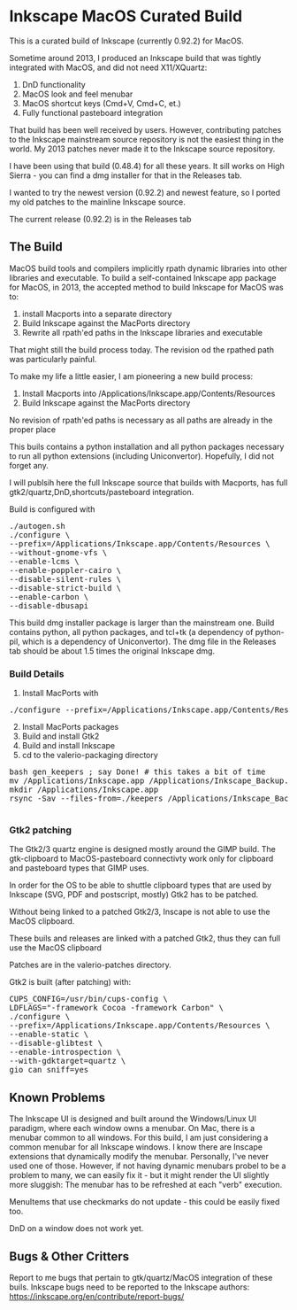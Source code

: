 # Inkscape MacOS Curated Build

This is a curated build of Inkscape (currently 0.92.2) for MacOS.

Sometime around 2013, I produced an Inkscape build that was tightly
integrated with MacOS, and did not need X11/XQuartz:

1. DnD functionality
2. MacOS look and feel menubar
3. MacOS shortcut keys (Cmd+V, Cmd+C, et.)
4. Fully functional pasteboard integration

That build has been well received by users. However, contributing
patches to the Inkscape mainstream source repository is not the
easiest thing in the world. My 2013 patches never made it to the
Inkscape source repository.

I have been using that build (0.48.4) for all these years. It sill
works on High Sierra - you can find a dmg installer for that in the
Releases tab.

I wanted to try the newest version (0.92.2) and newest feature, so I
ported my old patches to the mainline Inkscape source.

The current release (0.92.2) is in the Releases tab

## The Build

MacOS build tools and compilers implicitly rpath dynamic libraries
into other libraries and executable. To build a self-contained
Inkscape app package for MacOS, in 2013, the accepted method to
build Inkscape for MacOS was to:

1. install Macports into a separate directory
1. Build Inkscape against the MacPorts directory
1. Rewrite all rpath'ed paths in the Inkscape libraries and executable

That might still the build process today. The revision od the rpathed
path was particularly painful.

To make my life a little easier, I am pioneering a new build process:

1. Install Macports into /Applications/Inkscape.app/Contents/Resources
2. Build Inkscape against the MacPorts directory

No revision of rpath'ed paths is necessary as all paths are already in
the proper place

This buils contains a python installation and all python packages
necessary to run all python extensions (including
Uniconvertor). Hopefully, I did not forget any.

I will publsih here the full Inkscape source that builds with
Macports, has full gtk2/quartz,DnD,shortcuts/pasteboard integration.

Build is configured with

<pre>
./autogen.sh
./configure \
--prefix=/Applications/Inkscape.app/Contents/Resources \
--without-gnome-vfs \
--enable-lcms \
--enable-poppler-cairo \
--disable-silent-rules \
--disable-strict-build \
--enable-carbon \
--disable-dbusapi
</pre>

This build dmg installer package is larger than the mainstream
one. Build contains python, all python packages, and tcl+tk (a
dependency of python-pil, which is a dependency of Uniconvertor).
The dmg file in the Releases tab should be about 1.5 times the
original Inkscape dmg.

### Build Details

1. Install MacPorts with
<pre>
./configure --prefix=/Applications/Inkscape.app/Contents/Resources/
</pre>

2. Install MacPorts packages
3. Build and install Gtk2
4. Build and install Inkscape
5. cd to the valerio-packaging directory
<pre>
bash gen_keepers ; say Done! # this takes a bit of time
mv /Applications/Inkscape.app /Applications/Inkscape_Backup.app
mkdir /Applications/Inkscape.app
rsync -Sav --files-from=./keepers /Applications/Inkscape_Backup.app/ /Applications/Inkscape.app/ ; say Done!

</pre>
### Gtk2 patching

The Gtk2/3 quartz engine is designed mostly around the GIMP build.
The gtk-clipboard to MacOS-pasteboard connectivty work only for
clipboard and pasteboard types that GIMP uses.

In order for the OS to be able to shuttle clipboard types that are
used by Inkscape (SVG, PDF and postscript, mostly) Gtk2 has to be
patched.

Without being linked to a patched Gtk2/3, Inscape is not able to use
the MacOS clipboard.

These buils and releases are linked with a patched Gtk2, thus they can
full use the MacOS clipboard

Patches are in the valerio-patches directory.

Gtk2 is built (after patching) with:

<pre>
CUPS_CONFIG=/usr/bin/cups-config \
LDFLAGS="-framework Cocoa -framework Carbon" \
./configure \
--prefix=/Applications/Inkscape.app/Contents/Resources \
--enable-static \
--disable-glibtest \
--enable-introspection \
--with-gdktarget=quartz \
gio_can_sniff=yes
</pre>




## Known Problems

The Inkscape UI is designed and built around the Windows/Linux UI paradigm, where
each window owns a menubar. On Mac, there is a menubar common to all
windows. For this build, I am just considering a common menubar for
all Inkscape windows. I know there are Inscape extensions that
dynamically modify the menubar. Personally, I've never used one of
those. However, if not having dynamic menubars probel to be a problem
to many, we can easily fix it - but it might render the UI slightly
more sluggish: The menubar has to be refreshed at each "verb" execution.

MenuItems that use checkmarks do not update - this could be easily
fixed too.

DnD on a window does not work yet.

## Bugs & Other Critters

Report to me bugs that pertain to gtk/quartz/MacOS integration of
these buils. Inkscape bugs need to be reported to the Inkscape
authors: https://inkscape.org/en/contribute/report-bugs/



